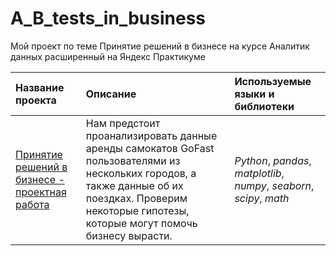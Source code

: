 # A_B_tests_in_business
Мой проект по теме Принятие решений в бизнесе на курсе Аналитик данных расширенный на Яндекс Практикуме

| Название проекта | Описание | Используемые языки и библиотеки | 
| :---------------------- | :---------------------- | :---------------------- |
| [Принятие решений в бизнесе  - проектная работа](A_B_tests_in_business) | Нам предстоит проанализировать данные аренды самокатов GoFast пользователями из нескольких городов, а также данные об их поездках. Проверим некоторые гипотезы, которые могут помочь бизнесу вырасти.| *Python*, *pandas*, *matplotlib*, *numpy*, *seaborn*, *scipy*, *math*|

